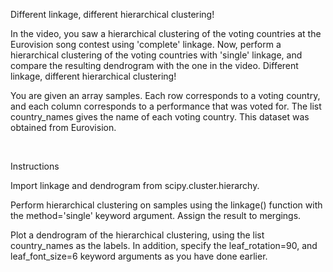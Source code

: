 Different linkage, different hierarchical clustering!

In the video, you saw a hierarchical clustering of the voting countries at the Eurovision song contest using 'complete' linkage. Now, perform a hierarchical clustering of the voting countries with 'single' linkage, and compare the resulting dendrogram with the one in the video. Different linkage, different hierarchical clustering!

You are given an array samples. Each row corresponds to a voting country, and each column corresponds to a performance that was voted for. The list country_names gives the name of each voting country. This dataset was obtained from Eurovision.

<br>

Instructions

Import linkage and dendrogram from scipy.cluster.hierarchy.

Perform hierarchical clustering on samples using the linkage() function with the method='single' keyword argument. Assign the result to mergings.

Plot a dendrogram of the hierarchical clustering, using the list country_names as the labels. In addition, specify the leaf_rotation=90, and leaf_font_size=6 keyword arguments as you have done earlier.
